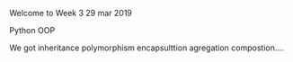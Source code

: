 Welcome to Week 3 
29 mar 2019 

Python OOP 

We got inheritance polymorphism encapsulttion agregation compostion....
